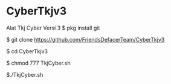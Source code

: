 # CyberTkjv3
Alat Tkj Cyber Versi 3
$ pkg install git 

$ git clone https://github.com/FriendsDefacerTeam/CyberTkjv3

$ cd CyberTkjv3

$ chmod 777 TkjCyber.sh

$./TkjCyber.sh
